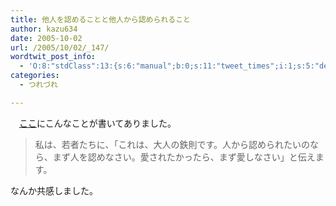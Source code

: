 ```yaml
---
title: 他人を認めることと他人から認められること
author: kazu634
date: 2005-10-02
url: /2005/10/02/_147/
wordtwit_post_info:
  - 'O:8:"stdClass":13:{s:6:"manual";b:0;s:11:"tweet_times";i:1;s:5:"delay";i:0;s:7:"enabled";i:1;s:10:"separation";s:2:"60";s:7:"version";s:3:"3.7";s:14:"tweet_template";b:0;s:6:"status";i:2;s:6:"result";a:0:{}s:13:"tweet_counter";i:2;s:13:"tweet_log_ids";a:1:{i:0;i:2085;}s:9:"hash_tags";a:0:{}s:8:"accounts";a:1:{i:0;s:7:"kazu634";}}'
categories:
  - つれづれ

---
```

<div class="section">
<p>
    　<a href="http://blog.goo.ne.jp/smgrh1992/e/7ed27cdff985ab388624d0afd1e83c32" onclick="__gaTracker('send', 'event', 'outbound-article', 'http://blog.goo.ne.jp/smgrh1992/e/7ed27cdff985ab388624d0afd1e83c32', 'ここ');" target="_blank">ここ</a>にこんなことが書いてありました。
</p>
  
<p>
<blockquote>
      私は、若者たちに、「これは、大人の鉄則です。人から認められたいのなら、まず人を認めなさい。愛されたかったら、まず愛しなさい」と伝えます。</p>
</blockquote>
</p>
  
<p>
    なんか共感しました。
</p>
</div>